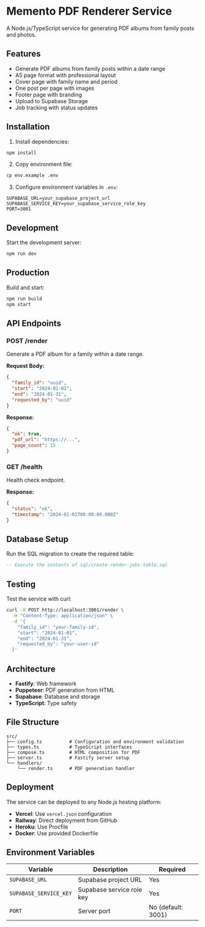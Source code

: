 # Memento PDF Renderer Service

A Node.js/TypeScript service for generating PDF albums from family posts and photos.

## Features

- Generate PDF albums from family posts within a date range
- A5 page format with professional layout
- Cover page with family name and period
- One post per page with images
- Footer page with branding
- Upload to Supabase Storage
- Job tracking with status updates

## Installation

1. Install dependencies:
```bash
npm install
```

2. Copy environment file:
```bash
cp env.example .env
```

3. Configure environment variables in `.env`:
```env
SUPABASE_URL=your_supabase_project_url
SUPABASE_SERVICE_KEY=your_supabase_service_role_key
PORT=3001
```

## Development

Start the development server:
```bash
npm run dev
```

## Production

Build and start:
```bash
npm run build
npm start
```

## API Endpoints

### POST /render

Generate a PDF album for a family within a date range.

**Request Body:**
```json
{
  "family_id": "uuid",
  "start": "2024-01-01",
  "end": "2024-01-31",
  "requested_by": "uuid"
}
```

**Response:**
```json
{
  "ok": true,
  "pdf_url": "https://...",
  "page_count": 15
}
```

### GET /health

Health check endpoint.

**Response:**
```json
{
  "status": "ok",
  "timestamp": "2024-01-01T00:00:00.000Z"
}
```

## Database Setup

Run the SQL migration to create the required table:

```sql
-- Execute the contents of sql/create-render-jobs-table.sql
```

## Testing

Test the service with curl:

```bash
curl -X POST http://localhost:3001/render \
  -H "Content-Type: application/json" \
  -d '{
    "family_id": "your-family-id",
    "start": "2024-01-01",
    "end": "2024-01-31",
    "requested_by": "your-user-id"
  }'
```

## Architecture

- **Fastify**: Web framework
- **Puppeteer**: PDF generation from HTML
- **Supabase**: Database and storage
- **TypeScript**: Type safety

## File Structure

```
src/
├── config.ts          # Configuration and environment validation
├── types.ts           # TypeScript interfaces
├── compose.ts         # HTML composition for PDF
├── server.ts          # Fastify server setup
└── handlers/
    └── render.ts      # PDF generation handler
```

## Deployment

The service can be deployed to any Node.js hosting platform:

- **Vercel**: Use `vercel.json` configuration
- **Railway**: Direct deployment from GitHub
- **Heroku**: Use Procfile
- **Docker**: Use provided Dockerfile

## Environment Variables

| Variable | Description | Required |
|----------|-------------|----------|
| `SUPABASE_URL` | Supabase project URL | Yes |
| `SUPABASE_SERVICE_KEY` | Supabase service role key | Yes |
| `PORT` | Server port | No (default: 3001) |
